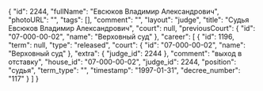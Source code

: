 {
    "id": 2244,
    "fullName": "Евсюков Владимир Александрович",
    "photoURL": "",
    "tags": [],
    "comment": "",
    "layout": "judge",
    "title": "Судья Евсюков Владимир Александрович",
    "court": null,
    "previousCourt": {
        "id": "07-000-00-02",
        "name": "Верховный суд"
    },
    "career": [
        {
            "id": 1196,
            "term": null,
            "type": "released",
            "court": {
                "id": "07-000-00-02",
                "name": "Верховный суд"
            },
            "extra": {
                "judge_id": 2244
            },
            "comment": "выход в отставку",
            "house_id": "07-000-00-02",
            "judge_id": 2244,
            "position": "судья",
            "term_type": "",
            "timestamp": "1997-01-31",
            "decree_number": "117"
        }
    ]
}